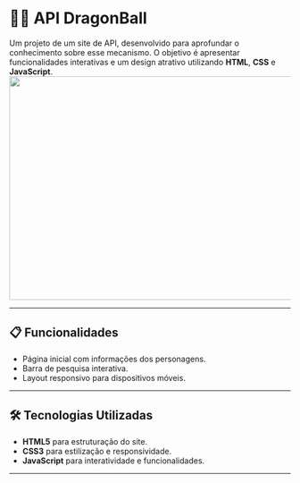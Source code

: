 # 🐉💥 API DragonBall

Um projeto de um site de API, desenvolvido para aprofundar o conhecimento sobre esse mecanismo. O objetivo é apresentar funcionalidades interativas e um design atrativo utilizando **HTML**, **CSS** e **JavaScript**.  
<img src='./img/dragonballGIF.gif' height="400px" width="700px">

---

## 📋 Funcionalidades

- Página inicial com informações dos personagens.
- Barra de pesquisa interativa.
- Layout responsivo para dispositivos móveis.

---

## 🛠️ Tecnologias Utilizadas

- **HTML5** para estruturação do site.
- **CSS3** para estilização e responsividade.
- **JavaScript** para interatividade e funcionalidades.

---
